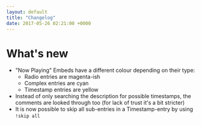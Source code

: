 ```yaml
---
layout: default
title: "Changelog"
date: 2017-05-26 02:21:00 +0000
---
```


# What's new

- "Now Playing" Embeds have a different colour depending on their type:
  - Radio entries are magenta-ish
  - Complex entries are cyan
  - Timestamp entries are yellow
- Instead of only searching the description for possible timestamps, the comments are looked through too (for lack of trust it's a bit stricter)
- It is now possible to skip all sub-entries in a Timestamp-entry by using `!skip all`

